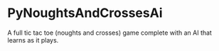 PyNoughtsAndCrossesAi
=====================

A full tic tac toe (noughts and crosses) game complete with an AI that learns as it plays.
